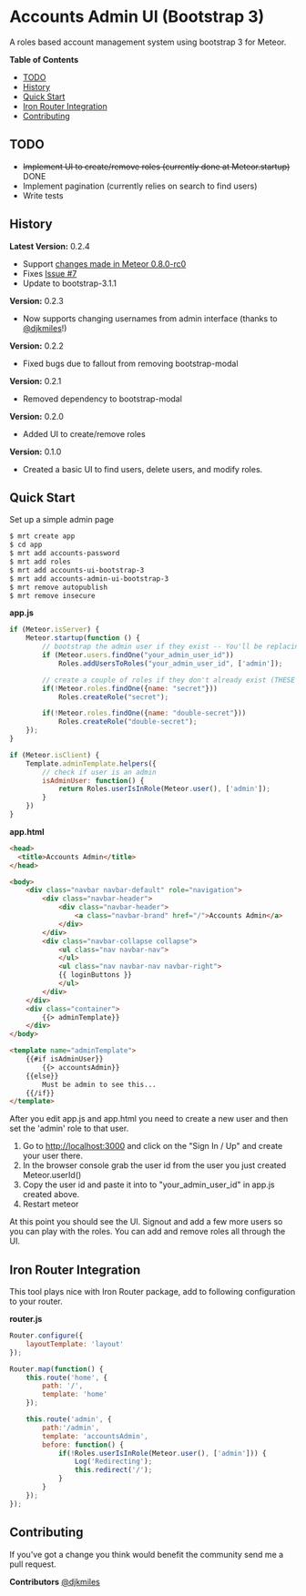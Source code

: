 # Accounts Admin UI (Bootstrap 3)

A roles based account management system using bootstrap 3 for Meteor.

**Table of Contents**

- [TODO](#todo)
- [History](#history)
- [Quick Start](#quick-start)
- [Iron Router Integration](#iron-router-integration)
- [Contributing](#contributing)

## TODO

- ~~Implement UI to create/remove roles (currently done at Meteor.startup)~~ DONE
- Implement pagination (currently relies on search to find users)
- Write tests

## History

**Latest Version:** 0.2.4

- Support [changes made in Meteor 0.8.0-rc0](https://github.com/meteor/meteor/issues/1930)
- Fixes [Issue #7](https://github.com/hharnisc/meteor-accounts-admin-ui-bootstrap-3/issues/7)
- Update to bootstrap-3.1.1

**Version:** 0.2.3

- Now supports changing usernames from admin interface (thanks to [@djkmiles](https://github.com/djkmiles)!)

**Version:** 0.2.2

- Fixed bugs due to fallout from removing bootstrap-modal

**Version:** 0.2.1

- Removed dependency to bootstrap-modal

**Version:** 0.2.0

- Added UI to create/remove roles

**Version:** 0.1.0

- Created a basic UI to find users, delete users, and modify roles.

## Quick Start

Set up a simple admin page

```sh
$ mrt create app
$ cd app
$ mrt add accounts-password
$ mrt add roles
$ mrt add accounts-ui-bootstrap-3
$ mrt add accounts-admin-ui-bootstrap-3
$ mrt remove autopublish
$ mrt remove insecure
```

**app.js**
```javascript
if (Meteor.isServer) {
	Meteor.startup(function () {
		// bootstrap the admin user if they exist -- You'll be replacing the id later
		if (Meteor.users.findOne("your_admin_user_id"))
			Roles.addUsersToRoles("your_admin_user_id", ['admin']);

		// create a couple of roles if they don't already exist (THESE ARE NOT NEEDED -- just for the demo)
		if(!Meteor.roles.findOne({name: "secret"}))
            Roles.createRole("secret");

        if(!Meteor.roles.findOne({name: "double-secret"}))
            Roles.createRole("double-secret");
	});
}

if (Meteor.isClient) {
	Template.adminTemplate.helpers({
		// check if user is an admin
		isAdminUser: function() {
			return Roles.userIsInRole(Meteor.user(), ['admin']);
		}
	})
}
```

**app.html**
```html
<head>
  <title>Accounts Admin</title>
</head>

<body>
	<div class="navbar navbar-default" role="navigation">
        <div class="navbar-header">
            <div class="navbar-header">
                <a class="navbar-brand" href="/">Accounts Admin</a>
            </div>
        </div>
        <div class="navbar-collapse collapse">
            <ul class="nav navbar-nav">  
            </ul>
            <ul class="nav navbar-nav navbar-right">
            {{ loginButtons }}
            </ul>
        </div>
    </div>
    <div class="container">
		{{> adminTemplate}}
	</div>
</body>

<template name="adminTemplate">
	{{#if isAdminUser}}
		{{> accountsAdmin}}
	{{else}}
		Must be admin to see this...
	{{/if}}
</template>
```

After you edit app.js and app.html you need to create a new user and then set the 'admin' role to that user.

1. Go to [http://localhost:3000](http://localhost:3000) and click on the "Sign In / Up" and create your user there.
2. In the browser console grab the user id from the user you just created Meteor.userId()
3. Copy the user id and paste it into to "your_admin_user_id" in app.js created above.
4. Restart meteor 

At this point you should see the UI.  Signout and add a few more users so you can play with the roles. You can add and 
remove roles all through the UI.

## Iron Router Integration

This tool plays nice with Iron Router package, add to following configuration to your router.

**router.js**
```javascript
Router.configure({
	layoutTemplate: 'layout'
});

Router.map(function() {
	this.route('home', {
		path: '/',
		template: 'home'
	});

	this.route('admin', {
		path:'/admin',
		template: 'accountsAdmin',
		before: function() {
			if(!Roles.userIsInRole(Meteor.user(), ['admin'])) {
				Log('Redirecting');
				this.redirect('/');
			}
		}
	});
});
```

## Contributing

If you've got a change you think would benefit the community send me a pull request.

**Contributors**
[@djkmiles](https://github.com/djkmiles)
